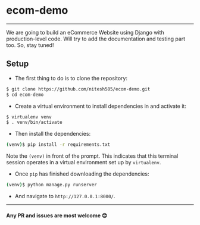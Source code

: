 # ecom-demo
-----------------------------------------
We are going to build an eCommerce Website using Django with production-level code.
Will try to add the documentation and testing part too. So, stay tuned!

## Setup

- The first thing to do is to clone the repository:

```sh
$ git clone https://github.com/nitesh585/ecom-demo.git
$ cd ecom-demo
```

- Create a virtual environment to install dependencies in and activate it:

```sh
$ virtualenv venv
$ . venv/bin/activate
```

- Then install the dependencies:

```sh
(venv)$ pip install -r requirements.txt
```
Note the `(venv)` in front of the prompt. This indicates that this terminal
session operates in a virtual environment set up by `virtualenv`.

- Once `pip` has finished downloading the dependencies:
```sh
(venv)$ python manage.py runserver
```
- And navigate to `http://127.0.0.1:8000/`.

--------------
#### Any PR and issues are most welcome 😊
